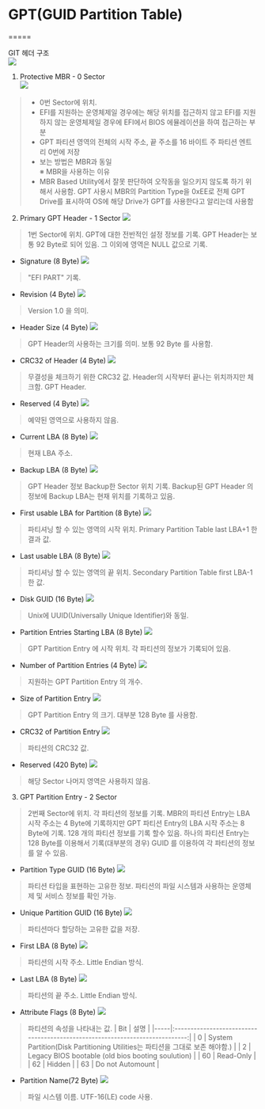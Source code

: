 # GPT(GUID Partition Table) 
=====

GIT 헤더 구조  
![](image/GPT_PARTITION-01.png)

 1. Protective MBR - 0 Sector  
![](image/GPT_PARTITION-02.png)  
> - 0번 Sector에 위치.  
> - EFI를 지원하는 운영체제일 경우에는 해당 위치를 접근하지 않고 EFI를 지원하지 않는 운영체제일 경우에 EFI에서 BIOS 에뮬레이션을 하여 접근하는 부분  
> - GPT 파티션 영역의 전체의 시작 주소, 끝 주소를 16 바이트 주 파티션 엔트리 0번에 저장  
> - 보는 방법은 MBR과 동일  
 ※ MBR을 사용하는 이유  
> - MBR Based Utility에서 잘못 판단하여 오작동을 일으키지 않도록 하기 위해서 사용함. GPT 사용시 MBR의 Partition Type을 0xEE로 전체 GPT Drive를 표시하여 OS에 해당 Drive가 GPT를 사용한다고 알리는데 사용함  
  
 2. Primary GPT Header - 1 Sector
![](image/GPT_PARTITION-03.png)
> 1번 Sector에 위치.
> GPT에 대한 전반적인 설정 정보를 기록.
> GPT Header는 보통 92 Byte로 되어 있음. 
> 그 이외에 영역은 NULL 값으로 기록. 

- Signature (8 Byte)
![](image/GPT_PARTITION-04.png)
> "EFI PART" 기록.

- Revision (4 Byte)
![](image/GPT_PARTITION-05.png)
> Version 1.0 을 의미.

- Header Size (4 Byte)
![](image/GPT_PARTITION-06.png)
> GPT Header의 사용하는 크기를 의미.
> 보통 92 Byte 를 사용함. 

- CRC32 of Header (4 Byte)
![](image/GPT_PARTITION-07.png)
> 무결성을 체크하기 위한 CRC32 값.
> Header의 시작부터 끝나는 위치까지만 체크함.
> GPT Header.

- Reserved (4 Byte)
![](image/GPT_PARTITION-08.png)
> 예약된 영역으로 사용하지 않음.

- Current LBA (8 Byte)
![](image/GPT_PARTITION-09.png)
> 현재 LBA 주소.

- Backup LBA (8 Byte)
![](image/GPT_PARTITION-10.png)
> GPT Header 정보 Backup한 Sector 위치 기록.
> Backup된 GPT Header 의 정보에 Backup LBA는 현재 위치를 기록하고 있음.
 
- First usable LBA for Partition (8 Byte)
![](image/GPT_PARTITION-11.png)
> 파티셔닝 할 수 있는 영역의 시작 위치.
> Primary Partition Table last LBA+1 한 결과 값.

- Last usable LBA (8 Byte)
![](image/GPT_PARTITION-12.png)
> 파티셔닝 할 수 있는 영역의 끝 위치.
> Secondary Partition Table first LBA-1 한 값.

- Disk GUID (16 Byte)
![](image/GPT_PARTITION-13.png)
> Unix에 UUID(Universally Unique Identifier)와 동일.

- Partition Entries Starting LBA (8 Byte)
![](image/GPT_PARTITION-14.png)
> GPT Partition Entry 에 시작 위치.
> 각 파티션의 정보가 기록되어 있음. 

- Number of Partition Entries (4 Byte)
![](image/GPT_PARTITION-15.png)
> 지원하는 GPT Partition Entry 의 개수.

- Size of Partition Entry
![](image/GPT_PARTITION-16.png)
> GPT Partition Entry 의 크기.
> 대부분 128 Byte 를 사용함.

- CRC32 of Partition Entry
![](image/GPT_PARTITION-17.png)
> 파티션의 CRC32 값.

- Reserved (420 Byte)
![](image/GPT_PARTITION-18.png)
> 해당 Sector 나머지 영역은 사용하지 않음. 


 3. GPT Partition Entry - 2 Sector
> 2번째 Sector에 위치.
> 각 파티션의 정보를 기록.
> MBR의 파티션 Entry는 LBA 시작 주소는 4 Byte에 기록하지만 GPT 파티션 Entry의 LBA 시작 주소는 8 Byte에 기록.
> 128 개의 파티션 정보를 기록 할수 있음.
> 하나의 파티션 Entry는 128 Byte를 이용해서 기록(대부분의 경우)
> GUID 를 이용하여 각 파티션의 정보를 알 수 있음. 

- Partition Type GUID (16 Byte)
![](image/GPT_PARTITION-19.png)
> 파티션 타입을 표현하는 고유한 정보.
> 파티션의 파일 시스템과 사용하는 운영체제 및 서비스 정보를 확인 가능.

- Unique Partition GUID (16 Byte)
![](image/GPT_PARTITION-17.png)
> 파티션마다 할당하는 고유한 값을 저장. 

- First LBA (8 Byte)
![](image/GPT_PARTITION-18.png)
> 파티션의 시작 주소.
> Little Endian 방식.

- Last LBA (8 Byte)
![](image/GPT_PARTITION-19.png)
> 파티션의 끝 주소.
> Little Endian 방식.

- Attribute Flags (8 Byte)
![](image/GPT_PARTITION-20.png)
> 파티션의 속성을 나타내는 값. 
| Bit |                                     설명                                     |
|-----|:----------------------------------------------------------------------------:|
| 0   | System Partition(Disk Partitioning Utilities는 파티션을 그대로 보존 해야함.) |
| 2   | Legacy BIOS bootable (old bios booting soulution)                            |
| 60  | Read-Only                                                                    |
| 62  | Hidden                                                                       |
| 63  | Do not Automount                                                             |

- Partition Name(72 Byte)
![](image/GPT_PARTITION-21.png)
> 파일 시스템 이름.
> UTF-16(LE) code 사용.
